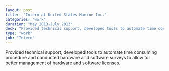 ```yaml
---
layout: post
title:  "Intern at United States Marine Inc."
categories: "work"
duration: "May 2013-July 2013"
deck: "Provided technical support, developed tools to automate time consuming procedure and conducted hardware and software surveys to allow for better management of hardware and software licenses.​​"
type: "work"
job: "Intern"
---
```



Provided technical support, developed tools to automate time consuming procedure and conducted hardware and software surveys to allow for better management of hardware and software licenses.
